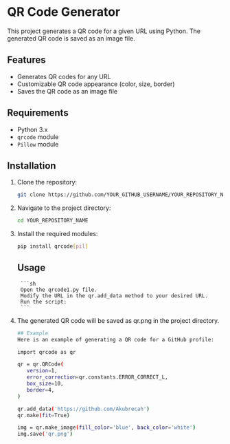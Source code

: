 # QR Code Generator

This project generates a QR code for a given URL using Python. The generated QR code is saved as an image file.

## Features

- Generates QR codes for any URL
- Customizable QR code appearance (color, size, border)
- Saves the QR code as an image file

## Requirements

- Python 3.x
- `qrcode` module
- `Pillow` module

## Installation

1. Clone the repository:
   ```sh
   git clone https://github.com/YOUR_GITHUB_USERNAME/YOUR_REPOSITORY_NAME.git
   ```
2. Navigate to the project directory:
   ```sh
   cd YOUR_REPOSITORY_NAME
   ```
3. Install the required modules:
     ```sh
    pip install qrcode[pil]
     ```
    ## Usage
        ```sh
        Open the qrcode1.py file.
        Modify the URL in the qr.add_data method to your desired URL.
        Run the script:
        ```

4. The generated QR code will be saved as qr.png in the project directory.
     ```sh
     ## Example
     Here is an example of generating a QR code for a GitHub profile:

    import qrcode as qr

    qr = qr.QRCode(
        version=1,
        error_correction=qr.constants.ERROR_CORRECT_L,
        box_size=10,
        border=4,
    )

    qr.add_data('https://github.com/Akubrecah')
    qr.make(fit=True)

    img = qr.make_image(fill_color='blue', back_color='white')
    img.save('qr.png')
     ```


